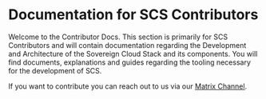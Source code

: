 # Documentation for SCS Contributors

Welcome to the Contributor Docs. This section is primarily for SCS Contributors and will contain documentation regarding the Development and Architecture of the Sovereign Cloud Stack and its components. You will find documents, explanations and guides regarding the tooling necessary for the development of SCS.

If you want to contribute you can reach out to us via our [Matrix Channel](https://matrix.to/#/!TiDqlLmEUaXqTemaLc:matrix.org?via=matrix.org).